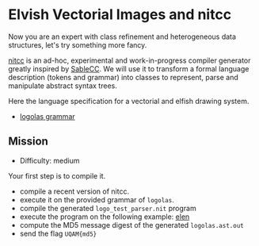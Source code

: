 # Elvish Vectorial Images and nitcc

Now you are an expert with class refinement and heterogeneous data structures, let's try something more fancy.

[nitcc](http://info.uqam.ca/~privat/catalog/p/nitcc.html) is an ad-hoc, experimental and work-in-progress compiler generator greatly inspired by [SableCC](http://www.sablecc.org/).
We will use it to transform a formal language description (tokens and grammar) into classes to represent, parse and manipulate abstract syntax trees.

Here the language specification for a vectorial and elfish drawing system.

* [logolas grammar](logolas.sablecc)

## Mission

* Difficulty: medium

Your first step is to compile it.

* compile a recent version of nitcc.
* execute it on the provided grammar of `logolas`.
* compile the generated `logo_test_parser.nit` program
* execute the program on the following example: [elen](elen.logolas)
* compute the MD5 message digest of the generated `logolas.ast.out`
* send the flag `UQAM{md5}`
